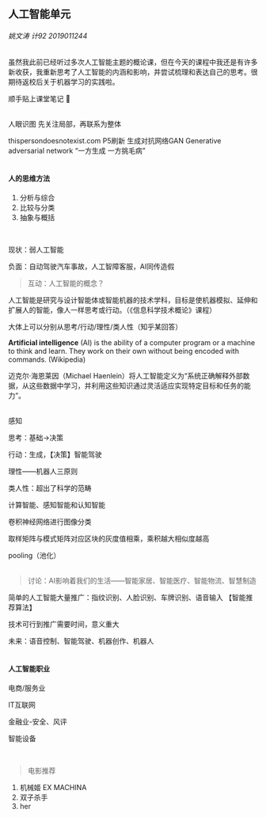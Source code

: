 ## 人工智能单元
###### 姚文涛 计92 2019011244
虽然我此前已经听过多次人工智能主题的概论课，但在今天的课程中我还是有许多新收获，我重新思考了人工智能的内涵和影响，并尝试梳理和表达自己的思考。很期待返校后关于机器学习的实践啦。

顺手贴上课堂笔记​ :notebook:   
&nbsp;
&nbsp;

人眼识图 先关注局部，再联系为整体

thispersondoesnotexist.com P5刷新
生成对抗网络GAN Generative adversarial network
“一方生成 一方挑毛病”   
&nbsp;


#### 人的思维方法

1. 分析与综合
2. 比较与分类
3. 抽象与概括   

&nbsp;

现状：弱人工智能

负面：自动驾驶汽车事故，人工智障客服，AI同传造假

> 互动：人工智能的概念？

人工智能是研究与设计智能体或智能机器的技术学科，目标是使机器模拟、延伸和扩展人的智能，像人一样思考或行动。（《信息科学技术概论》课程）

大体上可以分别从思考/行动/理性/类人性（知乎某回答）

**Artificial intelligence** (AI) is the ability of a computer program or a machine to think and learn. They work on their own without being encoded with commands. (Wikipedia)

迈克尔·海恩莱因（Michael Haenlein）将人工智能定义为“系统正确解释外部数据，从这些数据中学习，并利用这些知识通过灵活适应实现特定目标和任务的能力”。  
&nbsp;


感知

思考：基础->决策

行动：生成，【决策】智能驾驶

理性——机器人三原则

类人性：超出了科学的范畴



计算智能、感知智能和认知智能



卷积神经网络进行图像分类

取样矩阵与模式矩阵对应区块的灰度值相乘，乘积越大相似度越高

pooling（池化）  
&nbsp;


> 讨论：AI影响着我们的生活——智能家居、智能医疗、智能物流、智慧制造

简单的人工智能大量推广：指纹识别、人脸识别、车牌识别、语音输入 【智能推荐算法】

技术可行到推广需要时间，意义重大

未来：语音控制、智能驾驶、机器创作、机器人  
&nbsp;


#### 人工智能职业

电商/服务业

IT互联网

金融业-安全、风评

智能设备  

</br>

> 电影推荐
1. 机械姬 EX MACHINA
2. 双子杀手
3. her

